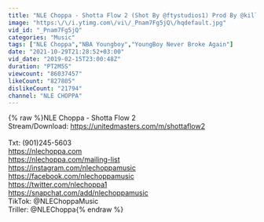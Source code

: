 ```yaml
---
title: "NLE Choppa - Shotta Flow 2 (Shot By @ftystudios1) Prod By @killkhroam"
image: "https:\/\/i.ytimg.com\/vi\/_Pnam7Fg5jQ\/hqdefault.jpg"
vid_id: "_Pnam7Fg5jQ"
categories: "Music"
tags: ["NLE Choppa","NBA Youngboy","YoungBoy Never Broke Again"]
date: "2021-10-29T21:28:52+03:00"
vid_date: "2019-02-15T23:00:48Z"
duration: "PT2M5S"
viewcount: "86037457"
likeCount: "827805"
dislikeCount: "21794"
channel: "NLE CHOPPA"
---
```

{% raw %}NLE Choppa - Shotta Flow 2 <br />Stream/Download: <a rel="nofollow" target="blank" href="https://unitedmasters.com/m/shottaflow2">https://unitedmasters.com/m/shottaflow2</a><br /><br />Txt: (901)245-5603<br /><a rel="nofollow" target="blank" href="https://nlechoppa.com">https://nlechoppa.com</a><br /><a rel="nofollow" target="blank" href="https://nlechoppa.com/mailing-list">https://nlechoppa.com/mailing-list</a><br /><a rel="nofollow" target="blank" href="https://instagram.com/nlechoppamusic">https://instagram.com/nlechoppamusic</a><br /><a rel="nofollow" target="blank" href="https://facebook.com/nlechoppamusic">https://facebook.com/nlechoppamusic</a><br /><a rel="nofollow" target="blank" href="https://twitter.com/nlechoppa1">https://twitter.com/nlechoppa1</a><br /><a rel="nofollow" target="blank" href="https://snapchat.com/add/nlechoppamusic">https://snapchat.com/add/nlechoppamusic</a><br />TikTok: @NLEChoppaMusic<br />Triller: @NLEChoppa{% endraw %}
